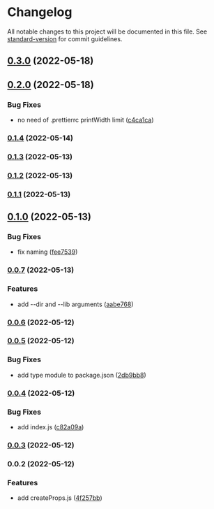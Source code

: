 # Changelog

All notable changes to this project will be documented in this file. See [standard-version](https://github.com/conventional-changelog/standard-version) for commit guidelines.

## [0.3.0](https://github.com/shinokada/createProps/compare/v0.2.0...v0.3.0) (2022-05-18)

## [0.2.0](https://github.com/shinokada/createProps/compare/v0.1.4...v0.2.0) (2022-05-18)

### Bug Fixes

- no need of .prettierrc printWidth limit ([c4ca1ca](https://github.com/shinokada/createProps/commit/c4ca1ca61ae482c5962cfb694c1bb85abf627a36))

### [0.1.4](https://github.com/shinokada/createProps/compare/v0.1.3...v0.1.4) (2022-05-14)

### [0.1.3](https://github.com/shinokada/createProps/compare/v0.1.2...v0.1.3) (2022-05-13)

### [0.1.2](https://github.com/shinokada/createProps/compare/v0.1.1...v0.1.2) (2022-05-13)

### [0.1.1](https://github.com/shinokada/createProps/compare/v0.1.0...v0.1.1) (2022-05-13)

## [0.1.0](https://github.com/shinokada/createProps/compare/v0.0.7...v0.1.0) (2022-05-13)

### Bug Fixes

- fix naming ([fee7539](https://github.com/shinokada/createProps/commit/fee7539e93d2b6a00e7cc0e83d4a11a0c83eb132))

### [0.0.7](https://github.com/shinokada/createProps/compare/v0.0.6...v0.0.7) (2022-05-13)

### Features

- add --dir and --lib arguments ([aabe768](https://github.com/shinokada/createProps/commit/aabe7683380280ef7e0fd9710fe71a62b108394a))

### [0.0.6](https://github.com/shinokada/createProps/compare/v0.0.5...v0.0.6) (2022-05-12)

### [0.0.5](https://github.com/shinokada/createProps/compare/v0.0.4...v0.0.5) (2022-05-12)

### Bug Fixes

- add type module to package.json ([2db9bb8](https://github.com/shinokada/createProps/commit/2db9bb8aa685ba1a5ee09d9c38ffbbec8545d845))

### [0.0.4](https://github.com/shinokada/createProps/compare/v0.0.3...v0.0.4) (2022-05-12)

### Bug Fixes

- add index.js ([c82a09a](https://github.com/shinokada/createProps/commit/c82a09a8cdf956e6e6705aac3a65ccc828d41e0d))

### [0.0.3](https://github.com/shinokada/createProps/compare/v0.0.2...v0.0.3) (2022-05-12)

### 0.0.2 (2022-05-12)

### Features

- add createProps.js ([4f257bb](https://github.com/shinokada/createProps/commit/4f257bb1dfeac53fcc7e2b409910ad52521a44b3))
